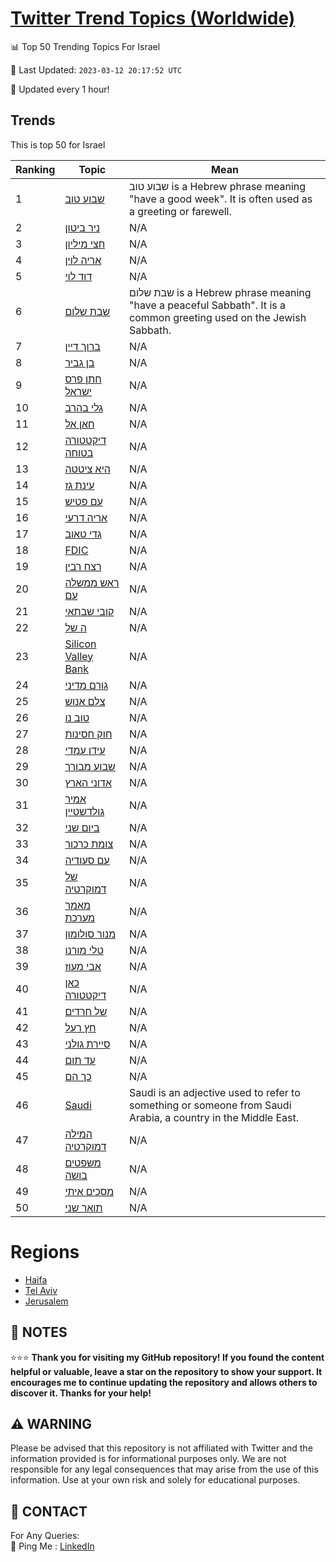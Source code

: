 [Twitter Trend Topics (Worldwide)](https://github.com/ErcinDedeoglu/Twitter-Trend-Topics)
==========


📊 Top 50 Trending Topics For Israel

📆 Last Updated: `2023-03-12 20:17:52 UTC`

🔧 Updated every 1 hour!


## Trends

This is top 50 for Israel

| Ranking | Topic | Mean |
| ------- | ------------ | ------------ |
| 1 | [שבוע טוב](http://twitter.com/search?q=%d7%a9%d7%91%d7%95%d7%a2+%d7%98%d7%95%d7%91) | שבוע טוב is a Hebrew phrase meaning "have a good week". It is often used as a greeting or farewell. |
| 2 | [ניר ביטון](http://twitter.com/search?q=%d7%a0%d7%99%d7%a8+%d7%91%d7%99%d7%98%d7%95%d7%9f) | N/A |
| 3 | [חצי מיליון](http://twitter.com/search?q=%d7%97%d7%a6%d7%99+%d7%9e%d7%99%d7%9c%d7%99%d7%95%d7%9f) | N/A |
| 4 | [אריה לוין](http://twitter.com/search?q=%d7%90%d7%a8%d7%99%d7%94+%d7%9c%d7%95%d7%99%d7%9f) | N/A |
| 5 | [דוד לוי](http://twitter.com/search?q=%d7%93%d7%95%d7%93+%d7%9c%d7%95%d7%99) | N/A |
| 6 | [שבת שלום](http://twitter.com/search?q=%d7%a9%d7%91%d7%aa+%d7%a9%d7%9c%d7%95%d7%9d) | שבת שלום is a Hebrew phrase meaning "have a peaceful Sabbath". It is a common greeting used on the Jewish Sabbath. |
| 7 | [ברוך דיין](http://twitter.com/search?q=%d7%91%d7%a8%d7%95%d7%9a+%d7%93%d7%99%d7%99%d7%9f) | N/A |
| 8 | [בן גביר](http://twitter.com/search?q=%d7%91%d7%9f+%d7%92%d7%91%d7%99%d7%a8) | N/A |
| 9 | [חתן פרס ישראל](http://twitter.com/search?q=%d7%97%d7%aa%d7%9f+%d7%a4%d7%a8%d7%a1+%d7%99%d7%a9%d7%a8%d7%90%d7%9c) | N/A |
| 10 | [גלי בהרב](http://twitter.com/search?q=%d7%92%d7%9c%d7%99+%d7%91%d7%94%d7%a8%d7%91) | N/A |
| 11 | [חאן אל](http://twitter.com/search?q=%d7%97%d7%90%d7%9f+%d7%90%d7%9c) | N/A |
| 12 | [דיקטטורה בטוחה](http://twitter.com/search?q=%d7%93%d7%99%d7%a7%d7%98%d7%98%d7%95%d7%a8%d7%94+%d7%91%d7%98%d7%95%d7%97%d7%94) | N/A |
| 13 | [היא ציטטה](http://twitter.com/search?q=%d7%94%d7%99%d7%90+%d7%a6%d7%99%d7%98%d7%98%d7%94) | N/A |
| 14 | [עינת גז](http://twitter.com/search?q=%d7%a2%d7%99%d7%a0%d7%aa+%d7%92%d7%96) | N/A |
| 15 | [עם פטיש](http://twitter.com/search?q=%d7%a2%d7%9d+%d7%a4%d7%98%d7%99%d7%a9) | N/A |
| 16 | [אריה דרעי](http://twitter.com/search?q=%d7%90%d7%a8%d7%99%d7%94+%d7%93%d7%a8%d7%a2%d7%99) | N/A |
| 17 | [גדי טאוב](http://twitter.com/search?q=%d7%92%d7%93%d7%99+%d7%98%d7%90%d7%95%d7%91) | N/A |
| 18 | [FDIC](http://twitter.com/search?q=FDIC) | N/A |
| 19 | [רצח רבין](http://twitter.com/search?q=%d7%a8%d7%a6%d7%97+%d7%a8%d7%91%d7%99%d7%9f) | N/A |
| 20 | [ראש ממשלה עם](http://twitter.com/search?q=%d7%a8%d7%90%d7%a9+%d7%9e%d7%9e%d7%a9%d7%9c%d7%94+%d7%a2%d7%9d) | N/A |
| 21 | [קובי שבתאי](http://twitter.com/search?q=%d7%a7%d7%95%d7%91%d7%99+%d7%a9%d7%91%d7%aa%d7%90%d7%99) | N/A |
| 22 | [ה של](http://twitter.com/search?q=%d7%94+%d7%a9%d7%9c) | N/A |
| 23 | [Silicon Valley Bank](http://twitter.com/search?q=Silicon+Valley+Bank) | N/A |
| 24 | [גורם מדיני](http://twitter.com/search?q=%d7%92%d7%95%d7%a8%d7%9d+%d7%9e%d7%93%d7%99%d7%a0%d7%99) | N/A |
| 25 | [צלם אנוש](http://twitter.com/search?q=%d7%a6%d7%9c%d7%9d+%d7%90%d7%a0%d7%95%d7%a9) | N/A |
| 26 | [טוב נו](http://twitter.com/search?q=%d7%98%d7%95%d7%91+%d7%a0%d7%95) | N/A |
| 27 | [חוק חסינות](http://twitter.com/search?q=%d7%97%d7%95%d7%a7+%d7%97%d7%a1%d7%99%d7%a0%d7%95%d7%aa) | N/A |
| 28 | [עידן עמדי](http://twitter.com/search?q=%d7%a2%d7%99%d7%93%d7%9f+%d7%a2%d7%9e%d7%93%d7%99) | N/A |
| 29 | [שבוע מבורך](http://twitter.com/search?q=%d7%a9%d7%91%d7%95%d7%a2+%d7%9e%d7%91%d7%95%d7%a8%d7%9a) | N/A |
| 30 | [אדוני הארץ](http://twitter.com/search?q=%d7%90%d7%93%d7%95%d7%a0%d7%99+%d7%94%d7%90%d7%a8%d7%a5) | N/A |
| 31 | [אמיר גולדשטיין](http://twitter.com/search?q=%d7%90%d7%9e%d7%99%d7%a8+%d7%92%d7%95%d7%9c%d7%93%d7%a9%d7%98%d7%99%d7%99%d7%9f) | N/A |
| 32 | [ביום שני](http://twitter.com/search?q=%d7%91%d7%99%d7%95%d7%9d+%d7%a9%d7%a0%d7%99) | N/A |
| 33 | [צומת כרכור](http://twitter.com/search?q=%d7%a6%d7%95%d7%9e%d7%aa+%d7%9b%d7%a8%d7%9b%d7%95%d7%a8) | N/A |
| 34 | [עם סעודיה](http://twitter.com/search?q=%d7%a2%d7%9d+%d7%a1%d7%a2%d7%95%d7%93%d7%99%d7%94) | N/A |
| 35 | [של דמוקרטיה](http://twitter.com/search?q=%d7%a9%d7%9c+%d7%93%d7%9e%d7%95%d7%a7%d7%a8%d7%98%d7%99%d7%94) | N/A |
| 36 | [מאמר מערכת](http://twitter.com/search?q=%d7%9e%d7%90%d7%9e%d7%a8+%d7%9e%d7%a2%d7%a8%d7%9b%d7%aa) | N/A |
| 37 | [מנור סולומון](http://twitter.com/search?q=%d7%9e%d7%a0%d7%95%d7%a8+%d7%a1%d7%95%d7%9c%d7%95%d7%9e%d7%95%d7%9f) | N/A |
| 38 | [טלי מורנו](http://twitter.com/search?q=%d7%98%d7%9c%d7%99+%d7%9e%d7%95%d7%a8%d7%a0%d7%95) | N/A |
| 39 | [אבי מעוז](http://twitter.com/search?q=%d7%90%d7%91%d7%99+%d7%9e%d7%a2%d7%95%d7%96) | N/A |
| 40 | [כאן דיקטטורה](http://twitter.com/search?q=%d7%9b%d7%90%d7%9f+%d7%93%d7%99%d7%a7%d7%98%d7%98%d7%95%d7%a8%d7%94) | N/A |
| 41 | [של חרדים](http://twitter.com/search?q=%d7%a9%d7%9c+%d7%97%d7%a8%d7%93%d7%99%d7%9d) | N/A |
| 42 | [חץ רעל](http://twitter.com/search?q=%d7%97%d7%a5+%d7%a8%d7%a2%d7%9c) | N/A |
| 43 | [סיירת גולני](http://twitter.com/search?q=%d7%a1%d7%99%d7%99%d7%a8%d7%aa+%d7%92%d7%95%d7%9c%d7%a0%d7%99) | N/A |
| 44 | [עד תום](http://twitter.com/search?q=%d7%a2%d7%93+%d7%aa%d7%95%d7%9d) | N/A |
| 45 | [כך הם](http://twitter.com/search?q=%d7%9b%d7%9a+%d7%94%d7%9d) | N/A |
| 46 | [Saudi](http://twitter.com/search?q=Saudi) | Saudi is an adjective used to refer to something or someone from Saudi Arabia, a country in the Middle East. |
| 47 | [המילה דמוקרטיה](http://twitter.com/search?q=%d7%94%d7%9e%d7%99%d7%9c%d7%94+%d7%93%d7%9e%d7%95%d7%a7%d7%a8%d7%98%d7%99%d7%94) | N/A |
| 48 | [משפטים בושה](http://twitter.com/search?q=%d7%9e%d7%a9%d7%a4%d7%98%d7%99%d7%9d+%d7%91%d7%95%d7%a9%d7%94) | N/A |
| 49 | [מסכים איתי](http://twitter.com/search?q=%d7%9e%d7%a1%d7%9b%d7%99%d7%9d+%d7%90%d7%99%d7%aa%d7%99) | N/A |
| 50 | [תואר שני](http://twitter.com/search?q=%d7%aa%d7%95%d7%90%d7%a8+%d7%a9%d7%a0%d7%99) | N/A |



# Regions

* [Haifa](</Israel/Haifa.md>)
* [Tel Aviv](</Israel/Tel Aviv.md>)
* [Jerusalem](</Israel/Jerusalem.md>)



## 📝 NOTES

⭐⭐⭐ **Thank you for visiting my GitHub repository! If you found the content helpful or valuable, leave a star on the repository to show your support. It encourages me to continue updating the repository and allows others to discover it. Thanks for your help!**


## ⚠️ WARNING

Please be advised that this repository is not affiliated with Twitter and the information provided is for informational purposes only. We are not responsible for any legal consequences that may arise from the use of this information. Use at your own risk and solely for educational purposes.


## 📨 CONTACT

 For Any Queries:  
            🏓 Ping Me : [LinkedIn](https://www.linkedin.com/in/ercindedeoglu/)
